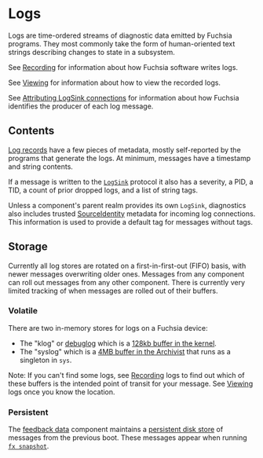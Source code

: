 # Logs

Logs are time-ordered streams of diagnostic data emitted by Fuchsia programs.
They most commonly take the form of human-oriented text strings describing
changes to state in a subsystem.

See [Recording] for information about how Fuchsia software writes logs.

See [Viewing] for information about how to view the recorded logs.

See [Attributing LogSink connections] for information about how Fuchsia identifies
the producer of each log message.

## Contents

[Log records][LogMessage] have a few pieces of metadata, mostly self-reported by
the programs that generate the logs. At minimum, messages have a timestamp and
string contents.

If a message is written to the [`LogSink`] protocol it also has a severity, a
PID, a TID, a count of prior dropped logs, and a list of string tags.

Unless a component's parent realm provides its own `LogSink`, diagnostics also
includes trusted [SourceIdentity] metadata for incoming log connections. This
information is used to provide a default tag for messages without tags.

## Storage

Currently all log stores are rotated on a first-in-first-out (FIFO) basis, with
newer messages overwriting older ones. Messages from any component can roll out
messages from any other component. There is currently very limited tracking of
when messages are rolled out of their buffers.

### Volatile

There are two in-memory stores for logs on a Fuchsia device:

*   The "klog" or [debuglog] which is a [128kb buffer in the kernel].
*   The "syslog" which is a [4MB buffer in the Archivist] that runs as a
    singleton in `sys`.

Note: If you can't find some logs, see [Recording] logs to find out which of
these buffers is the intended point of transit for your message. See [Viewing]
logs once you know the location.

### Persistent

The [feedback data] component maintains a [persistent disk store] of messages
from the previous boot. These messages appear when running [`fx snapshot`].

[LogMessage]: https://fuchsia.dev/reference/fidl/fuchsia.logger#LogMessage
[`LogSink`]: https://fuchsia.dev/reference/fidl/fuchsia.logger#LogSink
[SourceIdentity]: https://fuchsia.dev/reference/fidl/fuchsia.sys.internal#SourceIdentity
[debuglog]: /docs/reference/kernel_objects/debuglog.md
[128kb buffer in the kernel]: /zircon/kernel/lib/debuglog/debuglog.cc
[4MB buffer in the archivist]: /src/diagnostics/archivist/src/logs/mod.rs
[Recording]: /docs/development/diagnostics/logs/recording.md
[Viewing]: /docs/development/diagnostics/logs/viewing.md
[feedback data]: /src/developer/forensics/feedback_data
[persistent disk store]: /src/developer/forensics/feedback_data/system_log_recorder/system_log_recorder.h
[`fx snapshot`]: /src/developer/forensics/snapshot/README.md
[Attributing LogSink connections]: /docs/concepts/diagnostics/logs/attribution.md
